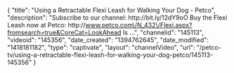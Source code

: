 {
    "title": "Using a Retractable Flexi Leash for Walking Your Dog - Petco",
    "description": "Subscribe to our channel: http:\/\/bit.ly\/12dY9oO Buy the Flexi Leash now at Petco: http:\/\/www.petco.com\/N_432\/Flexi.aspx?fromsearch=true&CoreCat=LookAhead Is ...",
    "channelid": "145113",
    "videoid": "145356",
    "date_created": "1394762645",
    "date_modified": "1418181182",
    "type": "captivate",
    "layout": "channelVideo",
    "url": "\/petco-tv\/using-a-retractable-flexi-leash-for-walking-your-dog-petco\/145113-145356"
}